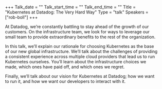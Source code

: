 +++
Talk_date = ""
Talk_start_time = ""
Talk_end_time = ""
Title = "Kubernetes at Datadog: The Very Hard Way"
Type = "talk"
Speakers = ["rob-boll"]
+++

At Datadog, we’re constantly battling to stay ahead of the growth of our customers. On the infrastructure team, we look for ways to leverage our small team to provide extraordinary benefits to the rest of the organization.

In this talk, we’ll explain our rationale for choosing Kubernetes as the base of our new global infrastructure. We’ll talk about the challenges of providing a consistent experience across multiple cloud providers that lead us to run Kubernetes ourselves. You’ll learn about the infrastructure choices we made, which ones have paid off, and which ones we regret.

Finally, we’ll talk about our vision for Kubernetes at Datadog; how we want to run it, and how we want our developers to interact with it.
